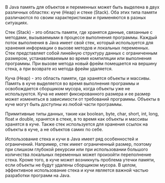 В Java память для объектов и переменных может быть выделена в двух различных областях: куче (Heap) и стеке (Stack). Оба этих типа памяти различаются по своим характеристикам и применяются в разных ситуациях.

Стек (Stack) - это область памяти, где хранятся данные, связанные с методами, вызываемыми в процессе выполнения программы. Каждый поток выполнения в Java имеет свой стек, который используется для хранения информации о вызове методов и локальных переменных. Стек представляет собой линейную структуру данных с ограниченным размером, устанавливаемым во время компиляции или выполнения программы. При вызове метода новый фрейм помещается на вершину стека, а при возврате из метода фрейм удаляется.

Куча (Heap) - это область памяти, где хранятся объекты и массивы. Память в куче выделяется во время выполнения программы и освобождается сборщиком мусора, когда объекты уже не используются. Куча не имеет фиксированного размера и ее размер может изменяться в зависимости от требований программы. Объекты в куче могут быть доступны из любой части программы.

Примитивные типы данных, такие как boolean, byte, char, short, int, long, float и double, хранятся в стеке, в то время как объекты и массивы хранятся в куче. Также стек используется для хранения ссылок на объекты в куче, а не объектов самих по себе.

Использование стека и кучи в Java имеет ряд особенностей и ограничений. Например, стек имеет ограниченный размер, поэтому при слишком глубокой рекурсии или при использовании большого количества локальных переменных может произойти переполнение стека. Кроме того, в куче может возникнуть проблема утечки памяти, если объекты не будут удалены сборщиком мусора. В целом, эффективное использование стека и кучи является важной частью разработки программ на Java.